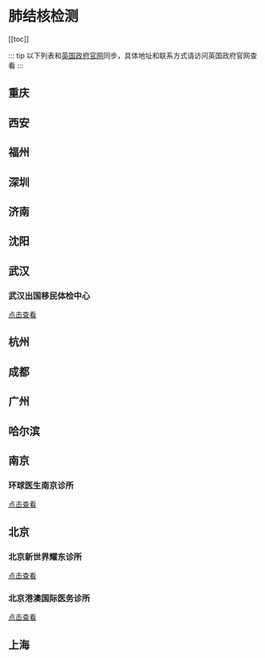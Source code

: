 # 肺结核检测

[[toc]]

::: tip
以下列表和[英国政府官网](https://www.gov.uk/government/publications/tuberculosis-test-for-a-uk-visa-clinics-in-china/approved-tuberculosis-testing-clinics-in-china)同步，具体地址和联系方式请访问英国政府官网查看
:::

## 重庆

## 西安

## 福州

## 深圳

## 济南

## 沈阳

## 武汉

### 武汉出国移民体检中心

[点击查看](./Wuhan/IME-Centre-Wuhan/)

## 杭州

## 成都

## 广州

## 哈尔滨

## 南京

### 环球医生南京诊所

[点击查看](./Nanjing/Global-Doctor-Nanjing-Clinic/)

## 北京

### 北京新世界耀东诊所

[点击查看](./Beijing/Beijing-New-World-Eaton-Medical-Center/)

### 北京港澳国际医务诊所

[点击查看](./Beijing/Hong-Kong-International-Medical-Clinic/)

## 上海